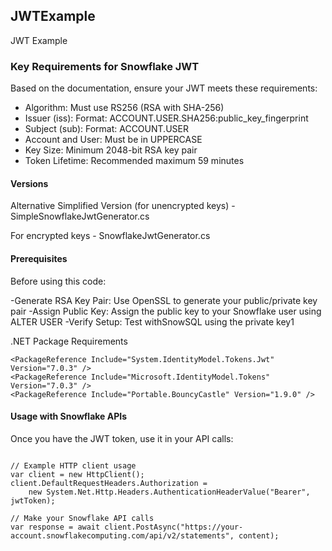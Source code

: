 ## JWTExample

JWT Example



### Key Requirements for Snowflake JWT

Based on the documentation, ensure your JWT meets these requirements:

- Algorithm: Must use RS256 (RSA with SHA-256)
- Issuer (iss): Format: ACCOUNT.USER.SHA256:public_key_fingerprint
- Subject (sub): Format: ACCOUNT.USER
- Account and User: Must be in UPPERCASE
- Key Size: Minimum 2048-bit RSA key pair
- Token Lifetime: Recommended maximum 59 minutes


#### Versions

Alternative Simplified Version (for unencrypted keys) - SimpleSnowflakeJwtGenerator.cs

For encrypted keys - SnowflakeJwtGenerator.cs


#### Prerequisites

Before using this code:

-Generate RSA Key Pair: Use OpenSSL to generate your public/private key pair
-Assign Public Key: Assign the public key to your Snowflake user using ALTER USER
-Verify Setup: Test withSnowSQL using the private key1

.NET Package Requirements

````
<PackageReference Include="System.IdentityModel.Tokens.Jwt" Version="7.0.3" />
<PackageReference Include="Microsoft.IdentityModel.Tokens" Version="7.0.3" />
<PackageReference Include="Portable.BouncyCastle" Version="1.9.0" />
````


#### Usage with Snowflake APIs

Once you have the JWT token, use it in your API calls:


````

// Example HTTP client usage
var client = new HttpClient();
client.DefaultRequestHeaders.Authorization = 
    new System.Net.Http.Headers.AuthenticationHeaderValue("Bearer", jwtToken);

// Make your Snowflake API calls
var response = await client.PostAsync("https://your-account.snowflakecomputing.com/api/v2/statements", content);

````

